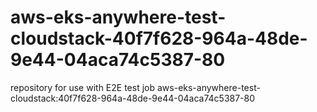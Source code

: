 # aws-eks-anywhere-test-cloudstack-40f7f628-964a-48de-9e44-04aca74c5387-80
repository for use with E2E test job aws-eks-anywhere-test-cloudstack:40f7f628-964a-48de-9e44-04aca74c5387-80
